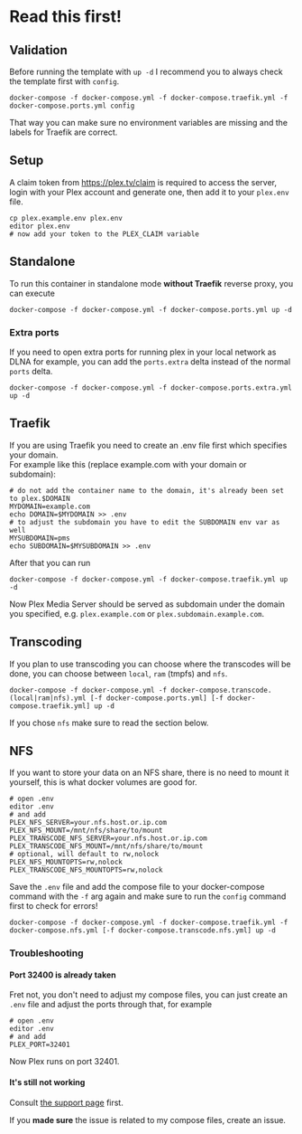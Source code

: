 # Read this first!

## Validation

Before running the template with ```up -d``` I recommend you to always check the template first with ```config```.

```shell
docker-compose -f docker-compose.yml -f docker-compose.traefik.yml -f docker-compose.ports.yml config
```

That way you can make sure no environment variables are missing and the labels for Traefik are correct.

## Setup

A claim token from https://plex.tv/claim is required to access the server, login with your Plex account and generate one, then add it to your `plex.env` file.

```shell
cp plex.example.env plex.env
editor plex.env
# now add your token to the PLEX_CLAIM variable
```

## Standalone

To run this container in standalone mode **without Traefik** reverse proxy, you can execute

```shell
docker-compose -f docker-compose.yml -f docker-compose.ports.yml up -d
```

### Extra ports

If you need to open extra ports for running plex in your local network as DLNA for example, you can add the `ports.extra` delta instead of the normal `ports` delta.

```shell
docker-compose -f docker-compose.yml -f docker-compose.ports.extra.yml up -d
```

## Traefik

If you are using Traefik you need to create an .env file first which specifies your domain.  
For example like this (replace example.com with your domain or subdomain):

```shell
# do not add the container name to the domain, it's already been set to plex.$DOMAIN
MYDOMAIN=example.com
echo DOMAIN=$MYDOMAIN >> .env
# to adjust the subdomain you have to edit the SUBDOMAIN env var as well
MYSUBDOMAIN=pms
echo SUBDOMAIN=$MYSUBDOMAIN >> .env
```

After that you can run 

```shell
docker-compose -f docker-compose.yml -f docker-compose.traefik.yml up -d
```

Now Plex Media Server should be served as subdomain under the domain you specified, e.g. ```plex.example.com``` or ```plex.subdomain.example.com```.

## Transcoding

If you plan to use transcoding you can choose where the transcodes will be done, you can choose between `local`, `ram` (tmpfs) and `nfs`.

```shell
docker-compose -f docker-compose.yml -f docker-compose.transcode.(local|ram|nfs).yml [-f docker-compose.ports.yml] [-f docker-compose.traefik.yml] up -d
```

If you chose `nfs` make sure to read the section below.

## NFS

If you want to store your data on an NFS share, there is no need to mount it yourself, this is what docker volumes are good for.

```shell
# open .env
editor .env
# and add
PLEX_NFS_SERVER=your.nfs.host.or.ip.com
PLEX_NFS_MOUNT=/mnt/nfs/share/to/mount
PLEX_TRANSCODE_NFS_SERVER=your.nfs.host.or.ip.com
PLEX_TRANSCODE_NFS_MOUNT=/mnt/nfs/share/to/mount
# optional, will default to rw,nolock
PLEX_NFS_MOUNTOPTS=rw,nolock
PLEX_TRANSCODE_NFS_MOUNTOPTS=rw,nolock
```

Save the ```.env``` file and add the compose file to your docker-compose command with the ```-f``` arg again and make sure to run the ```config``` command first to check for errors!

```shell
docker-compose -f docker-compose.yml -f docker-compose.traefik.yml -f docker-compose.nfs.yml [-f docker-compose.transcode.nfs.yml] up -d
```

### Troubleshooting

#### Port 32400 is already taken

Fret not, you don't need to adjust my compose files, you can just create an ```.env``` file and adjust the ports through that, for example

```shell
# open .env
editor .env
# and add
PLEX_PORT=32401
```

Now Plex runs on port 32401.

#### It's still not working

Consult [the support page](https://support.plex.tv/) first.  

If you **made sure** the issue is related to my compose files, create an issue.
